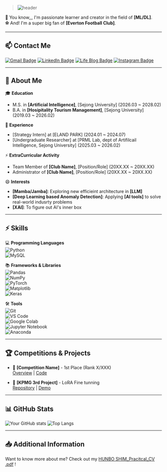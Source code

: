 > ![header](https://capsule-render.vercel.app/api?type=waving&color=auto&height=220&section=header&text=Hi%20Guys!👋&fontSize=60&animation=fadeIn&fontAlignY=38&desc=I'm%20HUNBO%20SHIM!&descAlignY=58&descAlign=60)

🚀 You know,,, I'm passionate learner and creator in the field of **[ML/DL]**.  
⚽ And! I'm a super big fan of **[Everton Football Club]**.  

---

## 📫 Contact Me
[![Gmail Badge](https://img.shields.io/badge/-19010247shim@gmail.com-c14438?style=flat-square&logo=Gmail&logoColor=white&link=mailto:19010247shim@gmail.com)](mailto:19010247shim@gmail.com)
[![LinkedIn Badge](https://img.shields.io/badge/-HUNBO'sLinkedIn-blue?style=flat-square&logo=LinkedIn&logoColor=white&link=https://linkedin.com/in/your_profile)](https://www.linkedin.com/in/%ED%9B%88%EB%B3%B4-%EC%8B%AC-1751a8294/)
[![Life Blog Badge](https://img.shields.io/badge/-LifeBlog-21759B?style=flat-square&logo=WordPress&logoColor=white&link=https://yourblog.com)](https://blog.naver.com/hunbo00)
[![Instagram Badge](https://img.shields.io/badge/-Instagram-purple?style=flat-square&logo=Instagram&logoColor=white&link=https://instagram.com/your_profile)](https://instagram.com/your_profile)

---

## 🔭 About Me
🎓 **Education**
- M.S. in **[Artificial Intelligence]**, [Sejong University] (2026.03 ~ 2028.02)  
- B.A. in **[Hosipitality Tourism Management]**, [Sejong University] (2019.03 ~ 2026.02)

💼 **Experience**
- [Strategy Intern] at [ELAND PARK] (2024.01 ~ 2024.07)
- [Undergraduate Researcher] at [PRML Lab, dept of Artifilcail Intelligence, Sejong University] (2025.03 ~ 2026.02)

⚡ **ExtraCurricular Activity**
- Team Member of **[Club Name]**, [Position/Role] (20XX.XX ~ 20XX.XX)
- Administrator of **[Club Name]**, [Position/Role] (20XX.XX ~ 20XX.XX)

😄 **Interests**
- **[Mamba/Jamba]**: Exploring new efficieint architecture in **[LLM]**  
- **[Deep Learning based Anomaly Detection]**: Applying **[AI tools]** to solve real-world indusrty problems
- **[XAI]**: To figure out AI's inner box  

---

## ⚡ Skills  
💻 **Programming Languages**  
![Python](https://img.shields.io/badge/-Python-3776AB?style=flat-square&logo=Python&logoColor=white)  
![MySQL](https://img.shields.io/badge/-MySQL-4479A1?style=flat-square&logo=MySQL&logoColor=white)  

📚 **Frameworks & Libraries**  
![Pandas](https://img.shields.io/badge/-Pandas-150458?style=flat-square&logo=Pandas&logoColor=white)  
![NumPy](https://img.shields.io/badge/-NumPy-013243?style=flat-square&logo=NumPy&logoColor=white)  
![PyTorch](https://img.shields.io/badge/-PyTorch-EE4C2C?style=flat-square&logo=PyTorch&logoColor=white)  
![Matplotlib](https://img.shields.io/badge/-Matplotlib-3776AB?style=flat-square&logo=Python&logoColor=white)  
![Keras](https://img.shields.io/badge/-Keras-D00000?style=flat-square&logo=Keras&logoColor=white)  

🛠 **Tools**  
![Git](https://img.shields.io/badge/-Git-F05032?style=flat-square&logo=Git&logoColor=white)  
![VS Code](https://img.shields.io/badge/-VSCode-007ACC?style=flat-square&logo=VisualStudioCode&logoColor=white)  
![Google Colab](https://img.shields.io/badge/-Google%20Colab-F9AB00?style=flat-square&logo=GoogleColab&logoColor=white)  
![Jupyter Notebook](https://img.shields.io/badge/-Jupyter%20Notebook-F37626?style=flat-square&logo=Jupyter&logoColor=white)  
![Anaconda](https://img.shields.io/badge/-Anaconda-44A833?style=flat-square&logo=Anaconda&logoColor=white)

---

## 🏆 Competitions & Projects
- 🥇 **[Competition Name]** - 1st Place (Rank X/XXX)  
  [Overview](#) | [Code](#)

- 📌 **[KPMG 3rd Project]** - LoRA Fine tunning  
  [Repository](kpmg_3rd_project_LoRA) | [Demo](#)

---

## 📊 GitHub Stats
![Your GitHub stats](https://github-readme-stats.vercel.app/api?username=hunbo&show_icons=true&theme=radical)
![Top Langs](https://github-readme-stats.vercel.app/api/top-langs/?username=hunbo&layout=compact&theme=radical)

---

## 📥 Additional Information
Want to know more about me? Check out my [HUNBO SHIM_Pracitcal_CV .pdf](https://github.com/user-attachments/files/18376682/HUNBO.SHIM_Pracitcal_CV.pdf)
!


<!---
hunbo/hunbo is a ✨ special ✨ repository because its `README.md` (this file) appears on your GitHub profile.
You can click the Preview link to take a look at your changes.
--->

